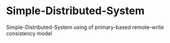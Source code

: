 # Simple-Distributed-System
Simple-Distributed-System using of primary-based remote-write consistency model

